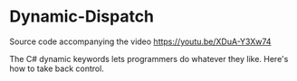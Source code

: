 # Dynamic-Dispatch
Source code accompanying the video https://youtu.be/XDuA-Y3Xw74

The C# dynamic keywords lets programmers do whatever they like. Here's how to take back control.
